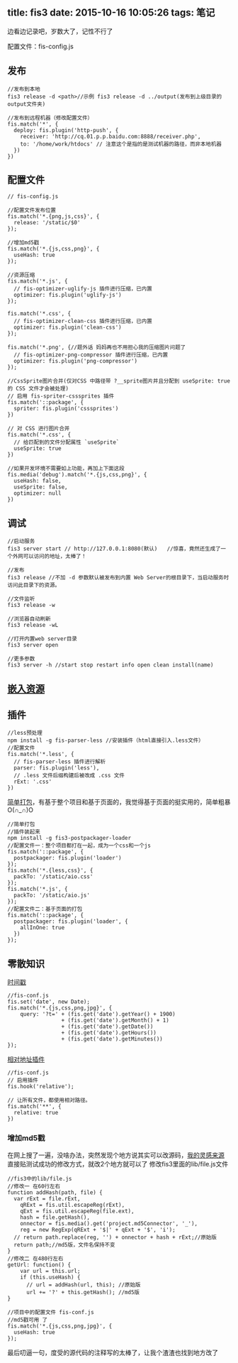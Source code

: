 title: fis3
date: 2015-10-16 10:05:26
tags: 笔记
---
边看边记录吧，岁数大了，记性不行了
<!-- more -->
配置文件：fis-config.js
## 发布
	
	//发布到本地
	fis3 release -d <path>//示例 fis3 release -d ../output(发布到上级目录的output文件夹)

	//发布到远程机器（修改配置文件）
	fis.match('*', {
	  deploy: fis.plugin('http-push', {
	    receiver: 'http://cq.01.p.p.baidu.com:8888/receiver.php',
	    to: '/home/work/htdocs' // 注意这个是指的是测试机器的路径，而非本地机器
	  })
	})	

## 配置文件

	// fis-config.js

	//配置文件发布位置
	fis.match('*.{png,js,css}', {
	  release: '/static/$0'
	});
	
	//增加md5戳
	fis.match('*.{js,css,png}', {
	  useHash: true
	});

	//资源压缩
	fis.match('*.js', {
	  // fis-optimizer-uglify-js 插件进行压缩，已内置
	  optimizer: fis.plugin('uglify-js')
	});

	fis.match('*.css', {
	  // fis-optimizer-clean-css 插件进行压缩，已内置
	  optimizer: fis.plugin('clean-css')
	});

	fis.match('*.png', {//题外话 妈妈再也不用担心我的压缩图片问题了
	  // fis-optimizer-png-compressor 插件进行压缩，已内置
	  optimizer: fis.plugin('png-compressor')
	});	

	//CssSprite图片合并(仅对CSS 中路径带 ?__sprite图片并且分配到 useSprite: true 的 CSS 文件才会被处理)
	// 启用 fis-spriter-csssprites 插件
	fis.match('::package', {
	  spriter: fis.plugin('csssprites')
	})

	// 对 CSS 进行图片合并
	fis.match('*.css', {
	  // 给匹配到的文件分配属性 `useSprite`
	  useSprite: true
	})	

	//如果开发环境不需要如上功能，再加上下面这段
	fis.media('debug').match('*.{js,css,png}', {
	  useHash: false,
	  useSprite: false,
	  optimizer: null
	})

## 调试

	//启动服务
	fis3 server start // http://127.0.0.1:8080(默认)   //惊喜，竟然还生成了一个外网可以访问的地址，太棒了！
	
	//发布
	fis3 release //不加 -d 参数默认被发布到内置 Web Server的根目录下，当启动服务时访问此目录下的资源。

	//文件监听
	fis3 release -w

	//浏览器自动刷新
	fis3 release -wL	

	//打开内置web server目录
	fis3 server open

	//更多参数 
	fis3 server -h //start stop restart info open clean install(name)

## [嵌入资源](http://fis.baidu.com/fis3/docs/user-dev/inline.html)

## 插件
	
	//less预处理
	npm install -g fis-parser-less //安装插件（html直接引入.less文件）
	//配置文件
	fis.match('*.less', {
	  // fis-parser-less 插件进行解析
	  parser: fis.plugin('less'),
	  // .less 文件后缀构建后被改成 .css 文件
	  rExt: '.css'
	})

[简单打包](http://fis.baidu.com/fis3/docs/lv1.html)，有基于整个项目和基于页面的，我觉得基于页面的挺实用的，简单粗暴O(∩_∩)O

	//简单打包
	//插件装起来
	npm install -g fis3-postpackager-loader
	//配置文件一：整个项目都打在一起，成为一个css和一个js
	fis.match('::package', {
	  postpackager: fis.plugin('loader')
	});
	fis.match('*.{less,css}', {
	  packTo: '/static/aio.css'
	});
	fis.match('*.js', {
	  packTo: '/static/aio.js'
	});
	//配置文件二：基于页面的打包
	fis.match('::package', {
	  postpackager: fis.plugin('loader', {
	    allInOne: true
	  })
	});

## 零散知识
[时间戳](https://segmentfault.com/q/1010000003860300)
	
	//fis-conf.js
	fis.set('date', new Date);
	fis.match('*.{js,css,png,jpg}', {
	    query: '?t=' + (fis.get('date').getYear() + 1900) 
	                 + (fis.get('date').getMonth() + 1) 
	                 + (fis.get('date').getDate())
	                 + (fis.get('date').getHours())
	                 + (fis.get('date').getMinutes())
	});
[相对地址插件](https://github.com/fex-team/fis3-hook-relative)

	//fis-conf.js
	// 启用插件
	fis.hook('relative');

	// 让所有文件，都使用相对路径。
	fis.match('**', {
	  relative: true
	})

### 增加md5戳
在网上搜了一遍，没啥办法，突然发现个地方说其实可以改源码，[我的灵感来源](http://www.longlong.asia/2015/09/20/fis3-static-control.html)
直接贴测试成功的修改方式，就改2个地方就可以了
修改fis3里面的lib/file.js文件
	
	//fis3中的lib/file.js
	//修改一 在60行左右
	function addHash(path, file) {
	  var rExt = file.rExt,
	    qRExt = fis.util.escapeReg(rExt),
	    qExt = fis.util.escapeReg(file.ext),
	    hash = file.getHash(),
	    onnector = fis.media().get('project.md5Connector', '_'),
	    reg = new RegExp(qRExt + '$|' + qExt + '$', 'i');
	  // return path.replace(reg, '') + onnector + hash + rExt;//原始版
	  return path;//md5版，文件名保持不变
	}
	//修改二 在480行左右
	getUrl: function() {
	    var url = this.url;
	    if (this.useHash) {
	      // url = addHash(url, this); //原始版
	      url += '?' + this.getHash(); //md5版
    }

    //项目中的配置文件 fis-conf.js
    //md5戳可用 了
	fis.match('*.{js,css,png,jpg}', {
	  useHash: true
	});

最后叨逼一句，度受的源代码的注释写的太棒了，让我个渣渣也找到地方改了